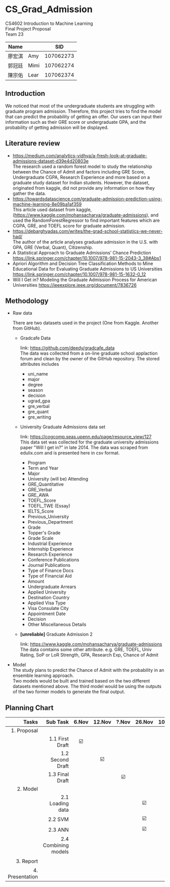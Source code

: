 # CS_Grad_Admission
CS4602 Introduction to Machine Learning <br>
Final Project Proposal <br>
Team 23 <br>

| Name   	|      	| SID       	|
|--------	|------	|-----------	|
| 廖宏淇 	| Amy  	| 107062273 	|
| 郭冠廷 	| Mimi 	| 107062274 	|
| 陳宗佑 	| Lear 	| 107062374 	|




## Introduction

  We noticed that most of the undergraduate students are struggling with graduate program admission. Therefore, this project tries to find the model that can predict the probability of getting an offer. Our users can input their information such as their GRE score or undergraduate GPA, and the probability of getting admission will be displayed.

## Literature review
- https://medium.com/analytics-vidhya/a-fresh-look-at-graduate-admissions-dataset-d39e4d20803e <br>
  The research used a random forest model to study the relationship between the Chance of Admit and factors including GRE Score, Undergraduate CGPA, Research Experience and more based on a graduate study dataset for Indian students. However, the dataset, originated from kaggle, did not provide any information on how they gather the data.
- https://towardsdatascience.com/graduate-admission-prediction-using-machine-learning-8e09ba1af359 <br>
  This article used dataset from kaggle, (https://www.kaggle.com/mohansacharya/graduate-admissions), and used the RandomForestRegressor to find important features which are CGPA, GRE, and TOEFL score for graduate admission.
- https://debarghyadas.com/writes/the-grad-school-statistics-we-never-had/ <br>
  The author of the article analyses graduate admission in the U.S. with GPA, GRE (Verbal, Quant), Citizenship.  
- A Statistical Approach to Graduate Admissions’ Chance Prediction
  https://link.springer.com/chapter/10.1007/978-981-15-2043-3_38#Abs1
- Apriori Algorithm and Decision Tree Classification Methods to Mine Educational Data for Evaluating Graduate Admissions to US Universities
  https://link.springer.com/chapter/10.1007/978-981-15-1632-0_12
- Will I Get in? Modeling the Graduate Admission Process for American Universities
  https://ieeexplore.ieee.org/document/7836726


## Methodology

- Raw data

  There are two datasets used in the project (One from Kaggle. Another from GitHub).
  
  - Gradcafe Data
  
    link: https://github.com/deedy/gradcafe_data <br>
    The data was collected from a on-line graduate school applaction forum and clean by the owner of the GitHub repository.
    The stored attributes includes 
    
    - uni_name
    - major
    - degree
    - season
    - decision
    - ugrad_gpa
    - gre_verbal
    - gre_quant
    - gre_writing
    
  - University Graduate Admissions data set
    
    link: https://cogcomp.seas.upenn.edu/page/resource_view/127 <br>
    This data set was collected for the graduate university admissions paper "Will I get in?" in late 2014. The data was scraped from edulix.com and is     presented here in csv format.
    
    - Program
    - Term and Year
    - Major
    - University (will be) Attending
    - GRE_Quantitative
    - GRE_Verbal
    - GRE_AWA
    - TOEFL_Score
    - TOEFL_TWE (Essay)
    - IELTS_Score
    - Previous_University
    - Previous_Department
    - Grade
    - Topper's Grade
    - Grade Scale
    - Industrial Experience
    - Internship Experience
    - Research Experience
    - Conference Publications
    - Journal Publications
    - Type of Finance Docs
    - Type of Financial Aid
    - Amount
    - Undergraduate Arrears
    - Applied University
    - Destination Country
    - Applied Visa Type
    - Visa Consulate City
    - Appointment Date
    - Decision
    - Other Miscellaneous Details
    
    
  - **[unreliable]** Graduate Admission 2

    link: https://www.kaggle.com/mohansacharya/graduate-admissions <br>
    The data comtains some other attribute. e.g. GRE, TOEFL, Univ Rating, SoP or LoR Strength, GPA, Research Exp, Chance of Admit
    

- Model <br>
  The study plans to predict the Chance of Admit with the probability in an ensemble learning approach. <br>
  Two models would be built and trained based on the two different datasets mentioned above. The third model would be using the outputs of the two former models to generate the final output. 

## Planning Chart

|           Tasks 	|             Sub Task 	| 6.Nov 	| 12.Nov 	| ?.Nov 	| 26.Nov 	| 10.Dec 	| 20.Dec 	| 10.Jan 	|
|----------------:	|---------------------:	|:-----:	|:------:	|:-----:	|:------:	|:------:	|:------:	|:------:	|
|     1. Proposal 	|                      	|       	|        	|       	|        	|        	|        	|        	|
|                 	|      1.1 First Draft 	|   ☑️   	|        	|       	|        	|        	|        	|        	|
|                 	|     1.2 Second Draft 	|       	|    ☑️   	|       	|        	|        	|        	|        	|
|                 	|      1.3 Final Draft 	|       	|        	|   ☑️   	|        	|        	|        	|        	|
|        2. Model 	|                      	|       	|        	|       	|        	|        	|        	|        	|
|                 	|     2.1 Loading data 	|       	|        	|       	|    ☑️   	|        	|        	|        	|
|                 	|              2.2 SVM 	|       	|        	|       	|    ☑️   	|        	|        	|        	|
|                 	|              2.3 ANN 	|       	|        	|       	|    ☑️   	|        	|        	|        	|
|                 	| 2.4 Combining models 	|       	|        	|       	|        	|    ☑️   	|        	|        	|
|       3. Report 	|                      	|       	|        	|       	|        	|        	|    ☑️   	|        	|
| 4. Presentation 	|                      	|       	|        	|       	|        	|        	|        	|    ☑️   	|
